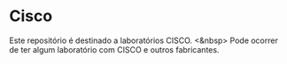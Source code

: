 # Cisco

Este repositório é destinado a laboratórios CISCO. <&nbsp>
Pode ocorrer de ter algum laboratório com CISCO e outros fabricantes.